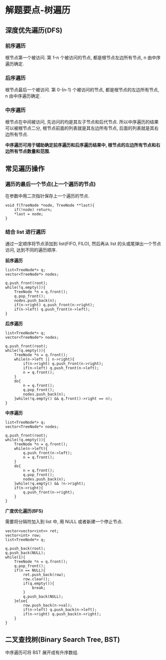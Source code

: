 # 解题要点-树遍历

## 深度优先遍历(DFS)

### 前序遍历

根节点第一个被访问. 第 1-n 个被访问的节点, 都是根节点左边所有节点, n 由中序遍历确定.

### 后序遍历

根节点最后一个被访问. 第 0-(n-1) 个被访问的节点, 都是根节点的左边所有节点, n 由中序遍历确定.

### 中序遍历

根节点在中间被访问, 先访问的均是其左子节点和后代节点. 所以中序遍历的结果可以被根节点二分, 根节点前面的列表就是其左边所有节点, 后面的列表就是其右边所有节点.

**中序遍历可用于辅助确定前序遍历和后序遍历结果中, 根节点的左边所有节点和右边所有节点数量和范围.**

## 常见遍历操作

### 遍历的最后一个节点(上一个遍历的节点)

在参数中用二次指针保存上一个遍历的节点.

	void f(TreeNode *node, TreeNode **last){
		if(!node) return;
		*last = node;
	}

### 结合 list 进行遍历

通过一定顺序将节点添加到 list(FIFO, FILO), 然后再从 list 的头或尾弹出一个节点访问, 达到不同的遍历顺序.

**前序遍历**

    list<TreeNode*> q;
	vector<TreeNode*> nodes;
	
	q.push_front(root);
	while(!q.empty()){
		TreeNode *n = q.front();
		q.pop_front();
		nodes.push_back(n);
		if(n->right) q.push_front(n->right);
		if(n->left) q.push_front(n->left);
	}

**后序遍历**

    list<TreeNode*> q;
	vector<TreeNode*> nodes;
	
	q.push_front(root);
	while(!q.empty()){
		TreeNode *n = q.front();
		while(n->left || n->right){
			if(n->right) q.push_front(n->right);
			if(n->left) q.push_front(n->left);
			n = q.front();
		}
		do{
			n = q.front();
			q.pop_front();
			nodes.push_back(n);
		}while(!q.empty() && q.front()->right == n);	
	}

**中序遍历**

	list<TreeNode*> q;
	vector<TreeNode*> nodes;
	
	q.push_front(root);
	while(!q.empty()){
		TreeNode *n = q.front();
		while(n->left){
			q.push_front(n->left);
			n = q.front();
		}
		do{
			n = q.front();
			q.pop_front();
			nodes.push_back(n);
		}while(!q.empty() && !n->right);
		if(n->right){
			q.push_front(n->right);
		}
	}

**广度优化遍历(BFS)**

需要将分隔符加入到 list 中, 用 NULL 或者新建一个停止节点.

	vector<vector<int>> ret;
	vector<int> row;
	list<TreeNode*> q;
	
	q.push_back(root);
	q.push_back(NULL);
	while(1){
		TreeNode *n = q.front();
		q.pop_front();
		if(n == NULL){
			ret.push_back(row);
			row.clear();
			if(q.empty()){
				break;
			}
			q.push_back(NULL);
		}else{
			row.push_back(n->val);
			if(n->left) q.push_back(n->left);
			if(n->right) q.push_back(n->right);
		}
	}

## 二叉查找树(Binary Search Tree, BST)

中序遍历可将 BST 展开成有升序数组.

